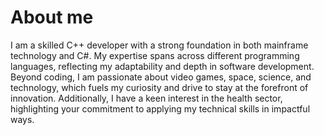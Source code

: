 # About me

I am a skilled C++ developer with a strong foundation in both mainframe technology and C#. My expertise spans across different programming languages, reflecting my adaptability and depth in software development.
Beyond coding, I am passionate about video games, space, science, and technology, which fuels my curiosity and drive to stay at the forefront of innovation. 
Additionally, I have a keen interest in the health sector, highlighting your commitment to applying my technical skills in impactful ways.
